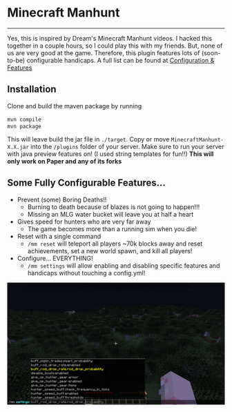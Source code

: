 # Minecraft Manhunt
________
Yes, this is inspired by Dream's Minecraft Manhunt videos.
I hacked this together in a couple hours, so I could play this with my friends.
But, none of us are very good at the game.
Therefore, this plugin features lots of (soon-to-be) configurable handicaps.
A full list can be found at [Configuration & Features](#configuration--features)
## Installation
Clone and build the maven package by running 
```
mvn compile
mvn package
```
This will leave build the jar file in `./target`. 
Copy or move `MinecraftManhunt-X.X.jar` into the `/plugins` folder of your server. 
Make sure to run your server with java preview features on! (I used string templates for fun!!)
**This will only work on Paper and any of its forks**
## Some Fully Configurable Features...
* Prevent (some) Boring Deaths!!
  * Burning to death because of blazes is not going to happen!!!
  * Missing an MLG water bucket will leave you at half a heart
* Gives speed for hunters who are very far away
  * The game becomes more than a running sim when you die!
* Reset with a single command
  * `/mm reset` will teleport all players ~70k blocks away and reset achievements, set a new world spawn, and kill all players!
* Configure... EVERYTHING!
  * `/mm settings` will allow enabling and disabling specific features and handicaps without touching a config.yml!

<img src="./assets/preview.png" width=600 alt="Image preview of customizable features"/>